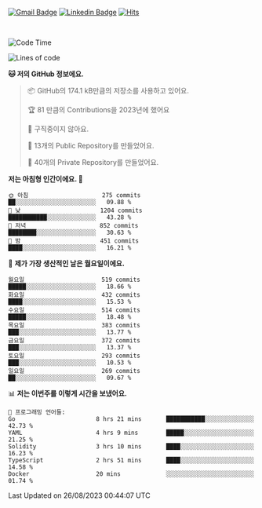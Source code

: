 [![Gmail Badge](https://img.shields.io/badge/-725psh@gmail.com-c14438?style=flat&logo=Gmail&logoColor=white&link=mailto:725psh@gmail.com)](mailto:725psh@gmail.com) 
[![Linkedin Badge](https://img.shields.io/badge/-soohanpark-0072b1?style=flat&logo=Linkedin&logoColor=white&link=https://www.linkedin.com/in/soohanpark/)](https://www.linkedin.com/in/soohanpark/) 
[![Hits](https://hits.seeyoufarm.com/api/count/incr/badge.svg?url=https%3A%2F%2Fgithub.com%2FSoohan-Park&count_bg=%23000000&title_bg=%23828282&icon=gradle.svg&icon_color=%23FFFFFF&title=Visited&edge_flat=false)](https://hits.seeyoufarm.com)  

<br />

<!--START_SECTION:waka-->
![Code Time](http://img.shields.io/badge/Code%20Time-1%2C232%20hrs%2021%20mins-blue)

![Lines of code](https://img.shields.io/badge/%EC%A0%80%EB%8A%94%20%EC%97%AC%ED%83%9C%EA%B9%8C%EC%A7%80%20-6.2%20million%20%EC%A4%84%EC%9D%98%20%EC%BD%94%EB%93%9C%EB%A5%BC%20%EC%9E%91%EC%84%B1%ED%96%88%EC%96%B4%EC%9A%94.-blue)

**🐱 저의 GitHub 정보에요.** 

> 📦 GitHub의 174.1 kB만큼의 저장소를 사용하고 있어요. 
 > 
> 🏆 81 만큼의 Contributions을 2023년에 했어요
 > 
> 🚫 구직중이지 않아요.
 > 
> 📜 13개의 Public Repository를 만들었어요. 
 > 
> 🔑 40개의 Private Repository를 만들었어요. 
 > 
**저는 아침형 인간이에요. 🐤** 

```text
🌞 아침                     275 commits         ██░░░░░░░░░░░░░░░░░░░░░░░   09.88 % 
🌆 낮　                     1204 commits        ███████████░░░░░░░░░░░░░░   43.28 % 
🌃 저녁                     852 commits         ████████░░░░░░░░░░░░░░░░░   30.63 % 
🌙 밤　                     451 commits         ████░░░░░░░░░░░░░░░░░░░░░   16.21 % 
```
📅 **제가 가장 생산적인 날은 월요일이에요.** 

```text
월요일                      519 commits         █████░░░░░░░░░░░░░░░░░░░░   18.66 % 
화요일                      432 commits         ████░░░░░░░░░░░░░░░░░░░░░   15.53 % 
수요일                      514 commits         █████░░░░░░░░░░░░░░░░░░░░   18.48 % 
목요일                      383 commits         ███░░░░░░░░░░░░░░░░░░░░░░   13.77 % 
금요일                      372 commits         ███░░░░░░░░░░░░░░░░░░░░░░   13.37 % 
토요일                      293 commits         ███░░░░░░░░░░░░░░░░░░░░░░   10.53 % 
일요일                      269 commits         ██░░░░░░░░░░░░░░░░░░░░░░░   09.67 % 
```


📊 **저는 이번주를 이렇게 시간을 보냈어요.** 

```text
💬 프로그래밍 언어들: 
Go                       8 hrs 21 mins       ███████████░░░░░░░░░░░░░░   42.73 % 
YAML                     4 hrs 9 mins        █████░░░░░░░░░░░░░░░░░░░░   21.25 % 
Solidity                 3 hrs 10 mins       ████░░░░░░░░░░░░░░░░░░░░░   16.23 % 
TypeScript               2 hrs 51 mins       ████░░░░░░░░░░░░░░░░░░░░░   14.58 % 
Docker                   20 mins             ░░░░░░░░░░░░░░░░░░░░░░░░░   01.74 % 
```


 Last Updated on 26/08/2023 00:44:07 UTC
<!--END_SECTION:waka-->
